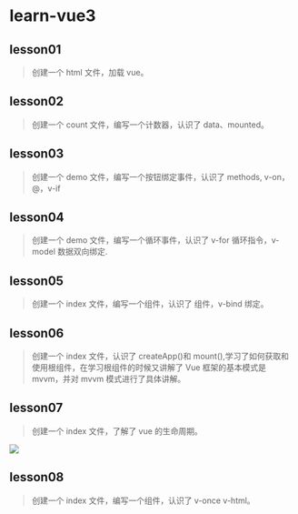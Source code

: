 # learn-vue3

## lesson01

> 创建一个 html 文件，加载 vue。

## lesson02

> 创建一个 count 文件，编写一个计数器，认识了 data、mounted。

## lesson03

> 创建一个 demo 文件，编写一个按钮绑定事件，认识了 methods, v-on，@，v-if

## lesson04

> 创建一个 demo 文件，编写一个循环事件，认识了 v-for 循环指令，v-model 数据双向绑定.

## lesson05

> 创建一个 index 文件，编写一个组件，认识了 组件，v-bind 绑定。

## lesson06

> 创建一个 index 文件，认识了 createApp()和 mount(),学习了如何获取和使用根组件，在学习根组件的时候又讲解了 Vue 框架的基本模式是 mvvm，并对 mvvm 模式进行了具体讲解。

## lesson07

> 创建一个 index 文件，了解了 vue 的生命周期。

![](https://newimg.jspang.com/Vuelifecycle.png)

## lesson08

> 创建一个 index 文件，编写一个组件，认识了 v-once v-html。
